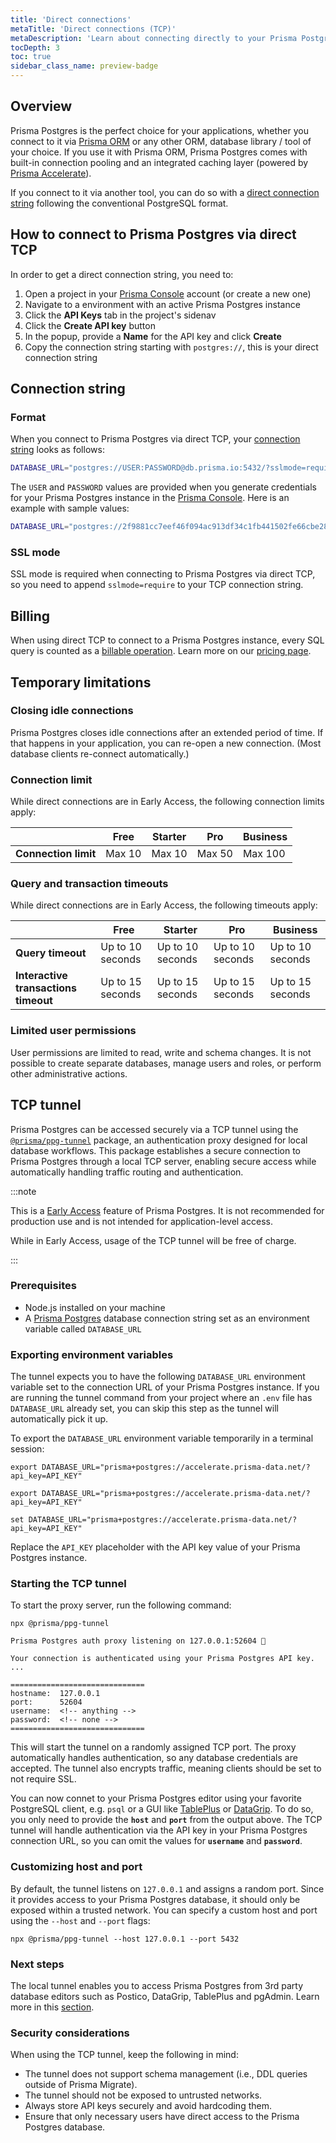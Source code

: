 ```yaml
---
title: 'Direct connections'
metaTitle: 'Direct connections (TCP)'
metaDescription: 'Learn about connecting directly to your Prisma Postgres database via direct TCP.'
tocDepth: 3
toc: true
sidebar_class_name: preview-badge
---
```


## Overview

Prisma Postgres is the perfect choice for your applications, whether you connect to it via [Prisma ORM](/orm) or any other ORM, database library / tool of your choice. If you use it with Prisma ORM, Prisma Postgres comes with built-in connection pooling and an integrated caching layer (powered by [Prisma Accelerate](/accelerate/)).

If you connect to it via another tool, you can do so with a [direct connection string](#connection-string) following the conventional PostgreSQL format.

## How to connect to Prisma Postgres via direct TCP

In order to get a direct connection string, you need to:

1. Open a project in your [Prisma Console](https://console.prisma.io) account (or create a new one)
1. Navigate to a environment with an active Prisma Postgres instance
1. Click the **API Keys** tab in the project's sidenav
1. Click the **Create API key** button
1. In the popup, provide a **Name** for the API key and click **Create**
1. Copy the connection string starting with `postgres://`, this is your direct connection string

## Connection string

### Format

When you connect to Prisma Postgres via direct TCP, your [connection string](/orm/reference/connection-urls) looks as follows:

```bash
DATABASE_URL="postgres://USER:PASSWORD@db.prisma.io:5432/?sslmode=require"
```

The `USER` and `PASSWORD` values are provided when you generate credentials for your Prisma Postgres instance in the [Prisma Console](https://console.prisma.io). Here is an example with sample values:

```bash
DATABASE_URL="postgres://2f9881cc7eef46f094ac913df34c1fb441502fe66cbe28cc48998d4e6b20336b:sk_QZ3u8fMPFfBzOID4ol-mV@db.prisma.io:5432/?sslmode=require"
```

### SSL mode

SSL mode is required when connecting to Prisma Postgres via direct TCP, so you need to append `sslmode=require` to your TCP connection string.

## Billing

When using direct TCP to connect to a Prisma Postgres instance, every SQL query is counted as a [billable operation](/postgres/introduction/overview#usage-based-pricing). Learn more on our [pricing page](https://www.prisma.io/pricing).

## Temporary limitations

### Closing idle connections

Prisma Postgres closes idle connections after an extended period of time. If that happens in your application, you can re-open a new connection. (Most database clients re-connect automatically.)

### Connection limit

While direct connections are in Early Access, the following connection limits apply:

|                      | Free   | Starter | Pro    | Business |
| -------------------- | ------ | ------- | ------ | -------- |
| **Connection limit** | Max 10 | Max 10  | Max 50 | Max 100  |

### Query and transaction timeouts

While direct connections are in Early Access, the following timeouts apply:

|                                      | Free             | Starter          | Pro              | Business         |
| ------------------------------------ | ---------------- | ---------------- | ---------------- | ---------------- |
| **Query timeout**                    | Up to 10 seconds | Up to 10 seconds | Up to 10 seconds | Up to 10 seconds |
| **Interactive transactions timeout** | Up to 15 seconds | Up to 15 seconds | Up to 15 seconds | Up to 15 seconds |

### Limited user permissions

User permissions are limited to read, write and schema changes. It is not possible to create separate databases, manage users and roles, or perform other administrative actions.

## TCP tunnel

Prisma Postgres can be accessed securely via a TCP tunnel using the [`@prisma/ppg-tunnel`](https://www.npmjs.com/package/@prisma/ppg-tunnel) package, an authentication proxy designed for local database workflows. This package establishes a secure connection to Prisma Postgres through a local TCP server, enabling secure access while automatically handling traffic routing and authentication.

:::note

This is a [Early Access](/platform/maturity-levels#early-access) feature of Prisma Postgres. It is not recommended for production use and is not intended for application-level access.

While in Early Access, usage of the TCP tunnel will be free of charge.

:::

### Prerequisites

- Node.js installed on your machine
- A [Prisma Postgres](/postgres) database connection string set as an environment variable called `DATABASE_URL`

### Exporting environment variables

The tunnel expects you to have the following `DATABASE_URL` environment variable set to the connection URL of your Prisma Postgres instance. If you are running the tunnel command from your project where an `.env` file has `DATABASE_URL` already set, you can skip this step as the tunnel will automatically pick it up.

To export the `DATABASE_URL` environment variable temporarily in a terminal session:

<!-- TabbedContent -->

<!-- TabItem -->

```terminal
export DATABASE_URL="prisma+postgres://accelerate.prisma-data.net/?api_key=API_KEY"
```

<!-- TabItem -->

```terminal
export DATABASE_URL="prisma+postgres://accelerate.prisma-data.net/?api_key=API_KEY"
```

<!-- TabItem -->

```terminal
set DATABASE_URL="prisma+postgres://accelerate.prisma-data.net/?api_key=API_KEY"
```

Replace the `API_KEY` placeholder with the API key value of your Prisma Postgres instance.

### Starting the TCP tunnel

To start the proxy server, run the following command:

<!-- CodeWithResult -->

<!-- cmd -->

```terminal
npx @prisma/ppg-tunnel
```

<!-- cmdResult -->

```code no-copy wrap
Prisma Postgres auth proxy listening on 127.0.0.1:52604 🚀

Your connection is authenticated using your Prisma Postgres API key.
...

==============================
hostname:  127.0.0.1
port:      52604
username:  <!-- anything -->
password:  <!-- none -->
==============================
```

This will start the tunnel on a randomly assigned TCP port. The proxy automatically handles authentication, so any database credentials are accepted. The tunnel also encrypts traffic, meaning clients should be set to not require SSL.

You can now connet to your Prisma Postgres editor using your favorite PostgreSQL client, e.g. `psql` or a GUI like [TablePlus](/postgres/database/tooling#2a-connect-to-prisma-postgres-using-tableplus) or [DataGrip](/postgres/database/tooling#2b-connect-to-prisma-postgres-using-datagrip). To do so, you only need to provide the **`host`** and **`port`** from the output above. The TCP tunnel will handle authentication via the API key in your Prisma Postgres connection URL, so you can omit the values for **`username`** and **`password`**.

### Customizing host and port

By default, the tunnel listens on `127.0.0.1` and assigns a random port. Since it provides access to your Prisma Postgres database, it should only be exposed within a trusted network. You can specify a custom host and port using the `--host` and `--port` flags:

```terminal
npx @prisma/ppg-tunnel --host 127.0.0.1 --port 5432
```

### Next steps

The local tunnel enables you to access Prisma Postgres from 3rd party database editors such as Postico, DataGrip, TablePlus and pgAdmin. Learn more in this [section](/postgres/database/tooling).

### Security considerations

When using the TCP tunnel, keep the following in mind:

- The tunnel does not support schema management (i.e., DDL queries outside of Prisma Migrate).
- The tunnel should not be exposed to untrusted networks.
- Always store API keys securely and avoid hardcoding them.
- Ensure that only necessary users have direct access to the Prisma Postgres database.
